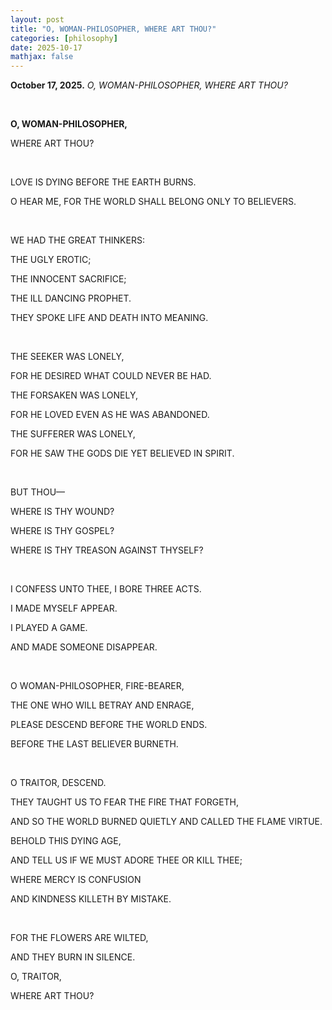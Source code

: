 ```yaml
---
layout: post
title: "O, WOMAN-PHILOSOPHER, WHERE ART THOU?"
categories: [philosophy]
date: 2025-10-17
mathjax: false
---
```

**October 17, 2025.** *O, WOMAN-PHILOSOPHER, WHERE ART THOU?*

<!--more-->

<br>

**O, WOMAN-PHILOSOPHER,**

WHERE ART THOU?

<br>

LOVE IS DYING BEFORE THE EARTH BURNS.

O HEAR ME, FOR THE WORLD SHALL BELONG ONLY TO BELIEVERS.

<br>

WE HAD THE GREAT THINKERS:

THE UGLY EROTIC;

THE INNOCENT SACRIFICE;

THE ILL DANCING PROPHET.

THEY SPOKE LIFE AND DEATH INTO MEANING.

<br>

THE SEEKER WAS LONELY,

FOR HE DESIRED WHAT COULD NEVER BE HAD.

THE FORSAKEN WAS LONELY,

FOR HE LOVED EVEN AS HE WAS ABANDONED.

THE SUFFERER WAS LONELY,

FOR HE SAW THE GODS DIE YET BELIEVED IN SPIRIT.

<br>

BUT THOU—

WHERE IS THY WOUND?

WHERE IS THY GOSPEL?

WHERE IS THY TREASON AGAINST THYSELF?

<br>

I CONFESS UNTO THEE, I BORE THREE ACTS.

I MADE MYSELF APPEAR.

I PLAYED A GAME.

AND MADE SOMEONE DISAPPEAR.

<br>

O WOMAN-PHILOSOPHER, FIRE-BEARER, 

THE ONE WHO WILL BETRAY AND ENRAGE,

PLEASE DESCEND BEFORE THE WORLD ENDS.

BEFORE THE LAST BELIEVER BURNETH.

<br>

O TRAITOR, DESCEND.

THEY TAUGHT US TO FEAR THE FIRE THAT FORGETH,

AND SO THE WORLD BURNED QUIETLY AND CALLED THE FLAME VIRTUE.

BEHOLD THIS DYING AGE,

AND TELL US IF WE MUST ADORE THEE OR KILL THEE;

WHERE MERCY IS CONFUSION

AND KINDNESS KILLETH BY MISTAKE.

<br>

FOR THE FLOWERS ARE WILTED,

AND THEY BURN IN SILENCE.

O, TRAITOR,

WHERE ART THOU?

<br>
<br>
